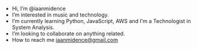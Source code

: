 - Hi, I’m @iaanmidence
- I’m interested in music and technology. 
- I’m currently learning Python, JavaScript, AWS and I'm a Technologist in System Analysis.
- I’m looking to collaborate on anything related.
- How to reach me iaanmidence@gmail.com

<!---
iaanmidence/iaanmidence is a ✨ special ✨ repository because its `README.md` (this file) appears on your GitHub profile.
You can click the Preview link to take a look at your changes.
--->
